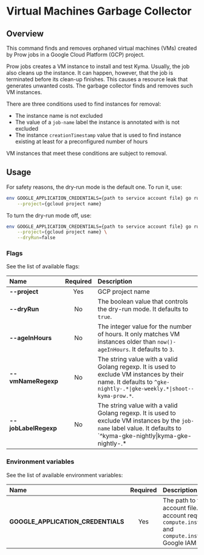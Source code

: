 # Virtual Machines Garbage Collector

## Overview

This command finds and removes orphaned virtual machines (VMs) created by Prow jobs in a Google Cloud Platform (GCP) project.

Prow jobs creates a VM instance to install and test Kyma.
Usually, the job also cleans up the instance.
It can happen, however, that the job is terminated before its clean-up finishes.
This causes a resource leak that generates unwanted costs.
The garbage collector finds and removes such VM instances.

There are three conditions used to find instances for removal:
- The instance name is not excluded
- The value of a `job-name` label the instance is annotated with is not excluded
- The instance `creationTimestamp` value that is used to find instance existing at least for a preconfigured number of hours

VM instances that meet these conditions are subject to removal.

## Usage

For safety reasons, the dry-run mode is the default one.
To run it, use:
```bash
env GOOGLE_APPLICATION_CREDENTIALS={path to service account file} go run main.go \
    --project={gcloud project name}
```

To turn the dry-run mode off, use:
```bash
env GOOGLE_APPLICATION_CREDENTIALS={path to service account file} go run main.go \
    --project={gcloud project name} \
    --dryRun=false
```

### Flags

See the list of available flags:

| Name                      | Required | Description                                                                                          |
| :------------------------ | :------: | :--------------------------------------------------------------------------------------------------- |
| **--project**             |   Yes    | GCP project name
| **--dryRun**              |    No    | The boolean value that controls the dry-run mode. It defaults to `true`.
| **--ageInHours**          |    No    | The integer value for the number of hours. It only matches VM instances older than `now()-ageInHours`. It defaults to `3`.
| **--vmNameRegexp**        |    No    | The string value with a valid Golang regexp. It is used to exclude VM instances by their name. It defaults to `^gke-nightly-.*\|gke-weekly.*\|shoot--kyma-prow.*`.
| **--jobLabelRegexp**      |    No    | The string value with a valid Golang regexp. It is used to exclude VM instances by the `job-name` label value. It defaults to `^kyma-gke-nightly\|kyma-gke-nightly-.*|kyma-gke-weekly|kyma-gke-weekly-.*$`.

### Environment variables

See the list of available environment variables:

| Name                                  | Required | Description                                                                                          |
| :------------------------------------ | :------: | :--------------------------------------------------------------------------------------------------- |
| **GOOGLE_APPLICATION_CREDENTIALS**    |    Yes   | The path to the service account file. The service account requires at least `compute.instances.list` and `compute.instances.delete` Google IAM permissions. |

